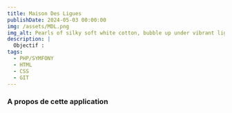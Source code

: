 ```yaml
---
title: Maison Des Ligues
publishDate: 2024-05-03 00:00:00
img: /assets/MDL.png
img_alt: Pearls of silky soft white cotton, bubble up under vibrant lighting
description: |
  Objectif : 
tags:
  - PHP/SYMFONY
  - HTML
  - CSS
  - GIT
---
```


### A propos de cette application